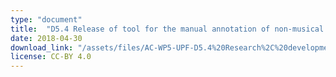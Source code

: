 ```yaml
---
type: "document"
title:  "D5.4 Release of tool for the manual annotation of non-musical content"
date: 2018-04-30
download_link: "/assets/files/AC-WP5-UPF-D5.4%20Research%2C%20development%20and%20evaluation%20of%20an%20interface%20for%20manually%20annotating%20non-musical%20content.pdf"
license: CC-BY 4.0
---
```



